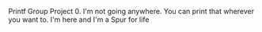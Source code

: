 Printf Group Project
0. I'm not going anywhere. You can print that wherever you want to. I'm here and I'm a Spur for life
